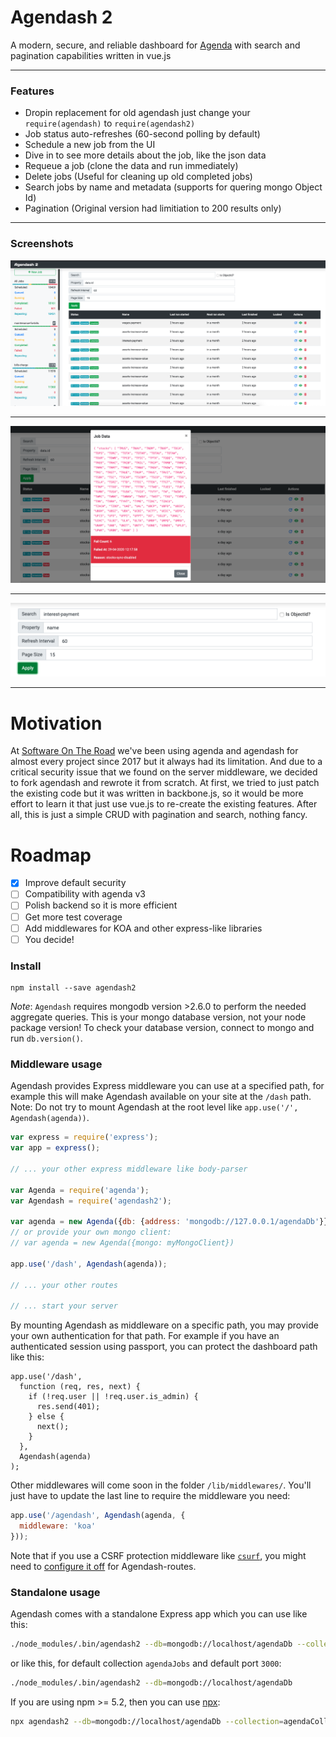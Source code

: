 # Agendash 2

A modern, secure, and reliable dashboard for [Agenda](https://github.com/agenda/agenda) with search and pagination capabilities written in vue.js

---

### Features

- Dropin replacement for old agendash just change your `require(agendash)` to `require(agendash2)`
- Job status auto-refreshes (60-second polling by default)
- Schedule a new job from the UI
- Dive in to see more details about the job, like the json data
- Requeue a job (clone the data and run immediately)
- Delete jobs (Useful for cleaning up old completed jobs)
- Search jobs by name and metadata (supports for quering mongo Object Id)
- Pagination (Original version had limitiation to 200 results only)


---

### Screenshots

![Auto-refresh list of jobs](all-jobs.png)

---

![See job details, requeue or delete jobs](job-details.png)

---

![Search for a job by name or metadata ](search.png)

---

# Motivation

At [Software On The Road](softwareontheroad.com/about) we've been using agenda and agendash for almost every project since 2017 but it always had its limitation.
And due to a critical security issue that we found on the server middleware, we decided to fork agendash and rewrote it from scratch.
At first, we tried to just patch the existing code but it was written in backbone.js, so it would be more effort to learn it that just use vue.js to re-create the existing features. After all, this is just a simple CRUD with pagination and search, nothing fancy.


# Roadmap

- [x] Improve default security
- [ ] Compatibility with agenda v3
- [ ] Polish backend so it is more efficient
- [ ] Get more test coverage
- [ ] Add middlewares for KOA and other express-like libraries
- [ ] You decide!

### Install

```
npm install --save agendash2
```

*Note*: `Agendash` requires mongodb version >2.6.0 to perform the needed aggregate queries. This is your mongo database version, not your node package version! To check your database version, connect to mongo and run `db.version()`.


### Middleware usage

Agendash provides Express middleware you can use at a specified path, for example this will
make Agendash available on your site at the `/dash` path. Note: Do not try to mount Agendash
at the root level like `app.use('/', Agendash(agenda))`.

```js
var express = require('express');
var app = express();

// ... your other express middleware like body-parser

var Agenda = require('agenda');
var Agendash = require('agendash2');

var agenda = new Agenda({db: {address: 'mongodb://127.0.0.1/agendaDb'}});
// or provide your own mongo client:
// var agenda = new Agenda({mongo: myMongoClient})

app.use('/dash', Agendash(agenda));

// ... your other routes

// ... start your server
```

By mounting Agendash as middleware on a specific path, you may provide your
own authentication for that path. For example if you have an authenticated
session using passport, you can protect the dashboard path like this:

```
app.use('/dash',
  function (req, res, next) {
    if (!req.user || !req.user.is_admin) {
      res.send(401);
    } else {
      next();
    }
  },
  Agendash(agenda)
);
```

Other middlewares will come soon in the folder `/lib/middlewares/`.
You'll just have to update the last line to require the middleware you need:

```js
app.use('/agendash', Agendash(agenda, {
  middleware: 'koa'
}));
```

Note that if you use a CSRF protection middleware like [`csurf`](https://www.npmjs.com/package/csurf), you might need to [configure it off](https://github.com/agenda/agendash/issues/23#issuecomment-270917949) for Agendash-routes.


### Standalone usage

Agendash comes with a standalone Express app which you can use like this:

```bash
./node_modules/.bin/agendash2 --db=mongodb://localhost/agendaDb --collection=agendaCollection --port=3001
```

or like this, for default collection `agendaJobs` and default port `3000`:

```bash
./node_modules/.bin/agendash2 --db=mongodb://localhost/agendaDb
```

If you are using npm >= 5.2, then you can use [npx](https://medium.com/@maybekatz/introducing-npx-an-npm-package-runner-55f7d4bd282b):

```bash
npx agendash2 --db=mongodb://localhost/agendaDb --collection=agendaCollection --port=3001
```
